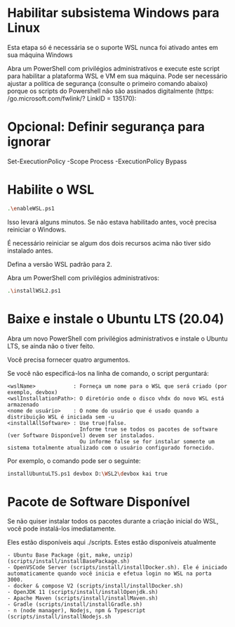 # Habilitar subsistema Windows para Linux

Esta etapa só é necessária se o suporte WSL nunca foi ativado antes em sua máquina Windows

Abra um PowerShell com privilégios administrativos e execute este script para habilitar a plataforma WSL e VM em sua máquina. 
Pode ser necessário ajustar a política de segurança (consulte o primeiro comando abaixo) 
porque os scripts do Powershell não são assinados digitalmente (https: /go.microsoft.com/fwlink/? LinkID = 135170):

# Opcional: Definir segurança para ignorar

Set-ExecutionPolicy -Scope Process -ExecutionPolicy Bypass

# Habilite o WSL
```sh
.\enableWSL.ps1
```
Isso levará alguns minutos. Se não estava habilitado antes, você precisa reiniciar o Windows.

É necessário reiniciar se algum dos dois recursos acima não tiver sido instalado antes.

Defina a versão WSL padrão para 2. 

Abra um PowerShell com privilégios administrativos:
```sh
.\installWSL2.ps1
```
# Baixe e instale o Ubuntu LTS (20.04)

Abra um novo PowerShell com privilégios administrativos e instale o Ubuntu LTS, se ainda não o tiver feito. 

Você precisa fornecer quatro argumentos. 

Se você não especificá-los na linha de comando, o script perguntará:

```
<wslName>            : Forneça um nome para o WSL que será criado (por exemplo, devbox)
<wslInstallationPath>: O diretório onde o disco vhdx do novo WSL está armazenado
<nome de usuário>    : O nome do usuário que é usado quando a distribuição WSL é iniciada sem -u
<installAllSoftware> : Use true|false. 
                       Informe true se todos os pacotes de software (ver Software Disponível) devem ser instalados.
                       Ou informe false se for instalar somente um sistema totalmente atualizado com o usuário configurado fornecido. 
```
Por exemplo, o comando pode ser o seguinte:
```sh
installUbuntuLTS.ps1 devbox D:\WSL2\devbox kai true
```
# Pacote de Software Disponível

Se não quiser instalar todos os pacotes durante a criação inicial do WSL, você pode instalá-los imediatamente. 

Eles estão disponíveis aqui ./scripts. Estes estão disponíveis atualmente
```
- Ubuntu Base Package (git, make, unzip) (scripts/install/installBasePackage.sh)
- OpenVSCode Server (scripts/install/installDocker.sh). Ele é iniciado automaticamente quando você inicia e efetua login no WSL na porta 3000.
- docker & compose V2 (scripts/install/installDocker.sh)
- OpenJDK 11 (scripts/install/installOpenjdk.sh)
- Apache Maven (scripts/install/installMaven.sh)
- Gradle (scripts/install/installGradle.sh)
- n (node manager), Nodejs, npm & Typescript (scripts/install/installNodejs.sh
```				   
